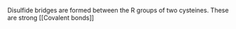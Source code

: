 Disulfide bridges are formed between the R groups of two cysteines. These are strong [[Covalent bonds]]